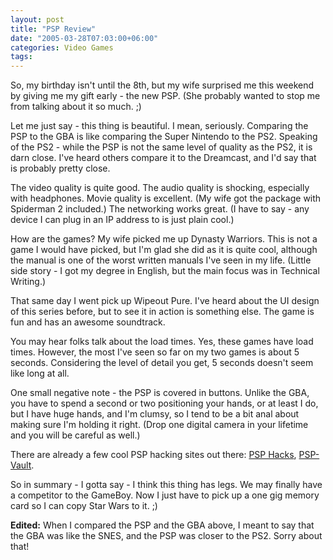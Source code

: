 ```yaml
---
layout: post
title: "PSP Review"
date: "2005-03-28T07:03:00+06:00"
categories: Video Games 
tags: 
---
```


So, my birthday isn't until the 8th, but my wife surprised me this weekend by giving me my gift early - the new PSP. (She probably wanted to stop me from talking about it so much. ;)

Let me just say - this thing is beautiful. I mean, seriously. Comparing the PSP to the GBA is like comparing the Super Nintendo to the PS2. Speaking of the PS2 - while the PSP is not the same level of quality as the PS2, it is darn close. I've heard others compare it to the Dreamcast, and I'd say that is probably pretty close. 

The video quality is quite good. The audio quality is shocking, especially with headphones. Movie quality is excellent. (My wife got the package with Spiderman 2 included.) The networking works great. (I have to say - any device I can plug in an IP address to is just plain cool.)

How are the games? My wife picked me up Dynasty Warriors. This is not a game I would have picked, but I'm glad she did as it is quite cool, although the manual is one of the worst written manuals I've seen in my life. (Little side story - I got my degree in English, but the main focus was in Technical Writing.)

That same day I went pick up Wipeout Pure. I've heard about the UI design of this series before, but to see it in action is something else. The game is fun and has an awesome soundtrack.

You may hear folks talk about the load times. Yes, these games have load times. However, the most I've seen so far on my two games is about 5 seconds. Considering the level of detail you get, 5 seconds doesn't seem like long at all.

One small negative note - the PSP is covered in buttons. Unlike the GBA, you have to spend a second or two positioning your hands, or at least I do, but I have huge hands, and I'm clumsy, so I tend to be a bit anal about making sure I'm holding it right. (Drop one digital camera in your lifetime and you will be careful as well.)

There are already a few cool PSP hacking sites out there: <a href="http://www.psphacks.net">PSP Hacks</a>, <a href="http://www.psp-vault.com">PSP-Vault</a>.

So in summary - I gotta say - I think this thing has legs. We may finally have a competitor to the GameBoy. Now I just have to pick up a one gig memory card so I can copy Star Wars to it. ;)

<b>Edited:</b> When I compared the PSP and the GBA above, I meant to say that the GBA was like the SNES, and the PSP was closer to the PS2. Sorry about that!